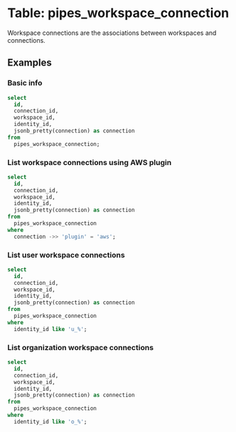 # Table: pipes_workspace_connection

Workspace connections are the associations between workspaces and connections.

## Examples

### Basic info

```sql
select
  id,
  connection_id,
  workspace_id,
  identity_id,
  jsonb_pretty(connection) as connection
from
  pipes_workspace_connection;
```

### List workspace connections using AWS plugin

```sql
select
  id,
  connection_id,
  workspace_id,
  identity_id,
  jsonb_pretty(connection) as connection
from
  pipes_workspace_connection
where
  connection ->> 'plugin' = 'aws';
```

### List user workspace connections

```sql
select
  id,
  connection_id,
  workspace_id,
  identity_id,
  jsonb_pretty(connection) as connection
from
  pipes_workspace_connection
where
  identity_id like 'u_%';
```

### List organization workspace connections

```sql
select
  id,
  connection_id,
  workspace_id,
  identity_id,
  jsonb_pretty(connection) as connection
from
  pipes_workspace_connection
where
  identity_id like 'o_%';
```
